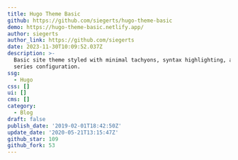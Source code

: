 ```yaml
---
title: Hugo Theme Basic
github: https://github.com/siegerts/hugo-theme-basic
demo: https://hugo-theme-basic.netlify.app/
author: siegerts
author_link: https://github.com/siegerts
date: 2023-11-30T10:09:52.037Z
description: >-
  Basic site theme styled with minimal tachyons, syntax highlighting, and blog
  series configuration.
ssg:
  - Hugo
css: []
ui: []
cms: []
category:
  - Blog
draft: false
publish_date: '2019-02-01T18:42:50Z'
update_date: '2020-05-21T13:15:47Z'
github_star: 109
github_fork: 53
---
```

